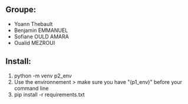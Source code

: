 ## Groupe:
- Yoann Thebault
- Benjamin EMMANUEL
- Sofiane OULD AMARA
- Oualid MEZROUI

## Install:

1. python -m venv p2_env
2. Use the environnement > make sure you have "(p1_env)" before your command line
3. pip install -r requirements.txt
